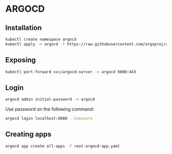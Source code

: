 # ARGOCD

## Installation

```bash
kubectl create namespace argocd
kubectl apply -n argocd -f https://raw.githubusercontent.com/argoproj/argo-cd/stable/manifests/install.yaml
```

## Exposing

```bash
kubectl port-forward svc/argocd-server -n argocd 8080:443
```

## Login 

```bash
argocd admin initial-password -n argocd
```

Use password on the following command:

```bash
argocd login localhost:8080 --insecure
```

## Creating apps

```bash
argocd app create all-apps -f root-argocd-app.yaml
```